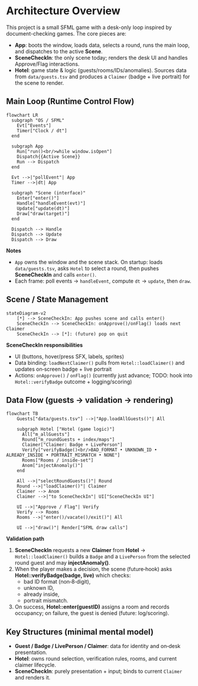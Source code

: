 # Architecture Overview

This project is a small SFML game with a desk-only loop inspired by document-checking games. The core pieces are:
- **App**: boots the window, loads data, selects a round, runs the main loop, and dispatches to the active **Scene**.
- **SceneCheckIn**: the only scene today; renders the desk UI and handles Approve/Flag interactions.
- **Hotel**: game state & logic (guests/rooms/IDs/anomalies). Sources data from `data/guests.tsv` and produces a `Claimer` (badge + live portrait) for the scene to render.

## Main Loop (Runtime Control Flow)

```mermaid
flowchart LR
  subgraph "OS / SFML"
    Evt["Events"]
    Timer["Clock / dt"]
  end

  subgraph App
    Run["run()<br/>while window.isOpen"]
    Dispatch{{Active Scene}}
    Run --> Dispatch
  end

  Evt -->|"pollEvent"| App
  Timer -->|dt| App

  subgraph "Scene (interface)"
    Enter["enter()"]
    Handle["handleEvent(evt)"]
    Update["update(dt)"]
    Draw["draw(target)"]
  end

  Dispatch --> Handle
  Dispatch --> Update
  Dispatch --> Draw

```

**Notes**
- `App` owns the window and the scene stack. On startup: loads `data/guests.tsv`, asks `Hotel` to select a round, then pushes **SceneCheckIn** and calls `enter()`.
- Each frame: poll events → `handleEvent`, compute `dt` → `update`, then `draw`.

## Scene / State Management

```mermaid
stateDiagram-v2
    [*] --> SceneCheckIn: App pushes scene and calls enter()
    SceneCheckIn --> SceneCheckIn: onApprove()/onFlag() loads next Claimer
    SceneCheckIn --> [*]: (future) pop on quit
```

**SceneCheckIn responsibilities**
- UI (buttons, hover/press SFX, labels, sprites)
- Data binding: `loadNextClaimer()` pulls from `Hotel::loadClaimer()` and updates on‑screen badge + live portrait
- Actions: `onApprove()` / `onFlag()` (currently just advance; TODO: hook into `Hotel::verifyBadge` outcome + logging/scoring)

## Data Flow (guests → validation → rendering)

```mermaid
flowchart TB
    Guests["data/guests.tsv"] -->|"App.loadAllGuests()"| All

    subgraph Hotel ["Hotel (game logic)"]
      All["m_allGuests"]
      Round["m_roundGuests + index/maps"]
      Claimer["Claimer: Badge + LivePerson"]
      Verify["verifyBadge()<br/>BAD_FORMAT • UNKNOWN_ID • ALREADY_INSIDE • PORTRAIT_MISMATCH • NONE"]
      Rooms["Rooms / inside-set"]
      Anom["injectAnomaly()"]
    end

    All -->|"selectRoundGuests()"| Round
    Round -->|"loadClaimer()"| Claimer
    Claimer --> Anom
    Claimer -->|"to SceneCheckIn"| UI["SceneCheckIn UI"]

    UI -->|"Approve / Flag"| Verify
    Verify --> Rooms
    Rooms -->|"enter()/vacate()/exit()"| All

    UI -->|"draw()"| Render["SFML draw calls"]

```

**Validation path**
1. **SceneCheckIn** requests a new **Claimer** from **Hotel** → `Hotel::loadClaimer()` builds a `Badge` and a `LivePerson` from the selected round guest and may **injectAnomaly()**.
2. When the player makes a decision, the scene (future‑hook) asks **Hotel::verifyBadge(badge, live)** which checks:
   - bad ID format (non‑8‑digit),
   - unknown ID,
   - already inside,
   - portrait mismatch.
3. On success, **Hotel::enter(guestID)** assigns a room and records occupancy; on failure, the guest is denied (future: log/scoring).

## Key Structures (minimal mental model)
- **Guest / Badge / LivePerson / Claimer**: data for identity and on‑desk presentation.
- **Hotel**: owns round selection, verification rules, rooms, and current claimer lifecycle.
- **SceneCheckIn**: purely presentation + input; binds to current `Claimer` and renders it.
